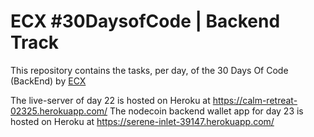 # ECX #30DaysofCode | Backend Track

This repository contains the tasks, per day, of the 30 Days Of Code (BackEnd) by [ECX](https://www.ecx.website/)

The live-server of day 22 is hosted on Heroku at https://calm-retreat-02325.herokuapp.com/
The nodecoin backend wallet app for day 23 is hosted on Heroku at https://serene-inlet-39147.herokuapp.com/
